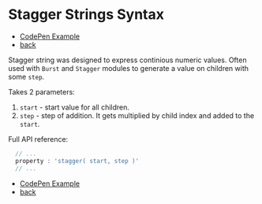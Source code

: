 # Stagger Strings Syntax

- [CodePen Example](http://codepen.io/sol0mka/pen/wWJWVY)
- [back](././index.md)

Stagger string was designed to express continious numeric values. Often used with `Burst` and `Stagger` modules to generate a value on children with some `step`.  

Takes 2 parameters:

1. `start` - start value for all children.
2. `step`  - step of addition. It gets multiplied by child index and added to the `start`.

Full API reference:

```javascript
  // ...
  property : 'stagger( start, step )'
  // ...

```

- [CodePen Example](http://codepen.io/sol0mka/pen/wWJWVY)
- [back](././index.md)